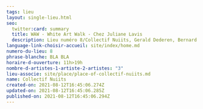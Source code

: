 ```yaml
---
tags: lieu
layout: single-lieu.html
seo:
  twitter:card: summary
  title: WAW - White Art Walk - Chez Juliane Lavis
  description: Lieu numéro 8/Collectif Nuiits, Gerald Dederen, Bernard Declercq
language-link-choisir-accueil: site/index/home.md
numero-du-lieu: 8
phrase-blanche: BLA BLA
horaire-d-ouverture: 11h>19h
nombre-d-artistes-1-artiste-2-artistes: "3"
lieu-associe: site/place/place-of-collectif-nuiits.md
name: Collectif Nuiits
created-on: 2021-08-12T16:45:06.274Z
updated-on: 2021-08-12T16:45:06.285Z
published-on: 2021-08-12T16:45:06.294Z
---
```

